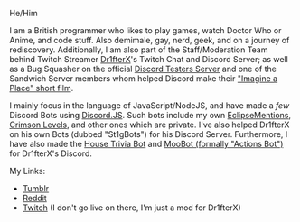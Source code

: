 He/Him

I am a British programmer who likes to play games, watch Doctor Who or Anime, and code stuff. Also demimale, gay, nerd, geek, and on a journey of rediscovery.
Additionally, I am also part of the Staff/Moderation Team behind Twitch Streamer [Dr1fterX](https://www.twitch.tv/dr1fterx)'s Twitch Chat and Discord Server; as well as a Bug Squasher on the official [Discord Testers Server](https://discord.gg/discord-testers) and one of the Sandwich Server members whom helped Discord make their ["Imagine a Place" short film](https://web.archive.org/web/20210725170051/youtube.com/watch?v=3xOkZ0_Rocs).

I mainly focus in the language of JavaScript/NodeJS, and have made a *few* Discord Bots using [Discord.JS](https://github.com/discordjs/discord.js). Such bots include my own [EclipseMentions](https://github.com/TwilightZebby/EclipseMentionsBot), [Crimson Levels](https://github.com/TwilightZebby/CrimsonLevelsBot), and other ones which are private. I've also helped Dr1fterX on his own Bots (dubbed "St1gBots") for his Discord Server. Furthermore, I have also made the [House Trivia Bot](https://github.com/TwilightZebby/HouseTriviaBot) and [MooBot (formally "Actions Bot")](https://github.com/TwilightZebby/MooBot) for Dr1fterX's Discord.

My Links:

* [Tumblr](https://twilightzebby.tumblr.com)
* [Reddit](https://www.reddit.com/user/TwilightZebby)
* [Twitch](https://www.twitch.tv/twilightzebby) (I don't go live on there, I'm just a mod for Dr1fterX)

